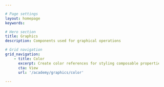 ```yaml
---

# Page settings
layout: homepage
keywords:

# Hero section
title: Graphics
description: Components used for graphical operations

# Grid navigation
grid_navigation:
    - title: Color
      excerpt: Create color references for styling composable properties
      cta: View
      url: '/academy/graphics/color'
      
---
```

